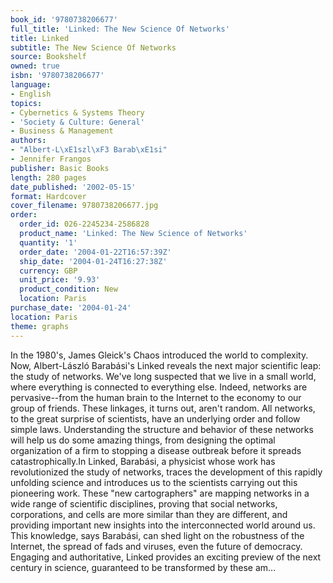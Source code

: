 ```yaml
---
book_id: '9780738206677'
full_title: 'Linked: The New Science Of Networks'
title: Linked
subtitle: The New Science Of Networks
source: Bookshelf
owned: true
isbn: '9780738206677'
language:
- English
topics:
- Cybernetics & Systems Theory
- 'Society & Culture: General'
- Business & Management
authors:
- "Albert-L\xE1szl\xF3 Barab\xE1si"
- Jennifer Frangos
publisher: Basic Books
length: 280 pages
date_published: '2002-05-15'
format: Hardcover
cover_filename: 9780738206677.jpg
order:
  order_id: 026-2245234-2586828
  product_name: 'Linked: The New Science of Networks'
  quantity: '1'
  order_date: '2004-01-22T16:57:39Z'
  ship_date: '2004-01-24T16:27:38Z'
  currency: GBP
  unit_price: '9.93'
  product_condition: New
  location: Paris
purchase_date: '2004-01-24'
location: Paris
theme: graphs
---
```

In the 1980's, James Gleick's Chaos introduced the world to complexity. Now, Albert-László Barabási's Linked reveals the next major scientific leap: the study of networks. We've long suspected that we live in a small world, where everything is connected to everything else. Indeed, networks are pervasive--from the human brain to the Internet to the economy to our group of friends. These linkages, it turns out, aren't random. All networks, to the great surprise of scientists, have an underlying order and follow simple laws. Understanding the structure and behavior of these networks will help us do some amazing things, from designing the optimal organization of a firm to stopping a disease outbreak before it spreads catastrophically.In Linked, Barabási, a physicist whose work has revolutionized the study of networks, traces the development of this rapidly unfolding science and introduces us to the scientists carrying out this pioneering work. These "new cartographers" are mapping networks in a wide range of scientific disciplines, proving that social networks, corporations, and cells are more similar than they are different, and providing important new insights into the interconnected world around us. This knowledge, says Barabási, can shed light on the robustness of the Internet, the spread of fads and viruses, even the future of democracy. Engaging and authoritative, Linked provides an exciting preview of the next century in science, guaranteed to be transformed by these am...
